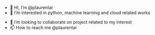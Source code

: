 - 👋 Hi, I’m @plaurentai
- 👀 I’m interested in python, machine learning and cloud related works
<!-- - 🌱 -->
- 💞️ I’m looking to collaborate on project related to my interest
- 📫 How to reach me @plaurentai

<!---
plaurentai/plaurentai is a ✨ special ✨ repository because its `README.md` (this file) appears on your GitHub profile.
You can click the Preview link to take a look at your changes.
--->
